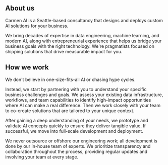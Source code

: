 ---
---

## About us

Carmen AI is a Seattle-based consultancy that designs and deploys custom AI solutions for your business.

We bring decades of expertise in data engineering, machine learning, and modern AI, along with entrepreneurial experience that helps us bridge your business goals with the right technology. We're pragmatists focused on shipping solutions that drive measurable impact for you.

## How we work

We don't believe in one-size-fits-all AI or chasing hype cycles.

Instead, we start by partnering with you to understand your specific business challenges and goals. We assess your existing data infrastructure, workflows, and team capabilities to identify high-impact opportunities where AI can make a real difference. Then we work closely with your team to co-create solutions that are tailored to your unique context.

After gaining a deep understanding of your needs, we prototype and validate AI concepts quickly to ensure they deliver tangible value. If successful, we move into full-scale development and deployment.

We never outsource or offshore our engineering work; all development is done by our in-house team of experts. We prioritize transparency and collaboration throughout the process, providing regular updates and involving your team at every stage.
